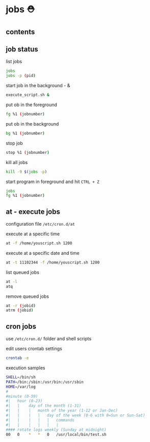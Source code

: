 <!-- omit in toc -->
# jobs ⛑️

<!-- omit in toc -->
## contents

## job status

list jobs

```sh
jobs
jobs -p (pid)
```

start job in the background - &

```sh
execute_script.sh &
```

put ob in the foreground

```sh
fg %1 (jobnumber)
```

put ob in the background

```sh
bg %1 (jobnumber)
```

stop job

```sh
stop %1 (jobnumber)
```

kill all jobs

```sh
kill -9 $(jobs -p)
```

start program in foreground and hit `CTRL + Z`

```sh
jobs
fg %1 (jobnumber)
```

## at - execute jobs

configuration file `/etc/cron.d/at`

execute at a specific time

```sh
at -f /home/youscript.sh 1200
```

execute at a specific date and time

```sh
at -t 11102344 -f /home/youscript.sh 1200
```

list queued jobs

```sh
at -l
atq
```

remove queued jobs

```sh
at -r (jobid)
atrm (jobid)
```

## cron jobs

use `/etc/cron.d/` folder and shell scripts

edit users crontab settings

```sh
crontab -e
```

execution samples

```sh
SHELL=/bin/sh
PATH=/bin:/sbin:/usr/bin:/usr/sbin
HOME=/var/log
#
#minute (0-59)
#|   hour (0-23)
#|   |    day of the month (1-31)
#|   |    |   month of the year (1-12 or Jan-Dec)
#|   |    |   |   day of the week (0-6 with 0=Sun or Sun-Sat)
#|   |    |   |   |   commands
#|   |    |   |   |   |
#### rotate logs weekly (Sunday at midnight)
00   0    *   *   0   /usr/local/bin/test.sh
```
